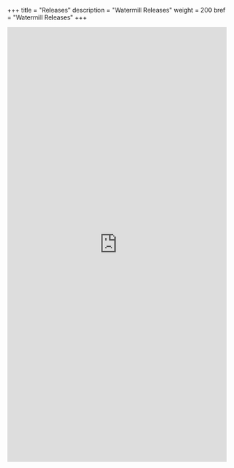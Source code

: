 +++
title = "Releases"
description = "Watermill Releases"
weight = 200
bref = "Watermill Releases"
+++

<iframe src="https://releases.threedots.tech" frameborder="0" style="border: 0; width: 100%; height: 1000px"></iframe>
